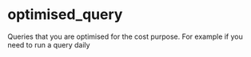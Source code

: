 # optimised_query
Queries that you are optimised for the cost purpose. For example if you need to run a query daily
